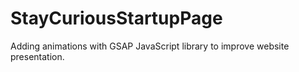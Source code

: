 # StayCuriousStartupPage
Adding animations with GSAP JavaScript library to improve website presentation.
